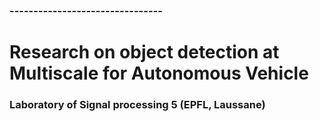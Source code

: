 ### --------------------------------
# Research on  object detection at Multiscale for Autonomous Vehicle

### Laboratory of Signal processing 5 (EPFL, Laussane)



